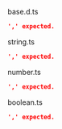 base.d.ts
```json
',' expected.
```
string.ts
```json
',' expected.
```
number.ts
```json
',' expected.
```
boolean.ts
```json
',' expected.
```
